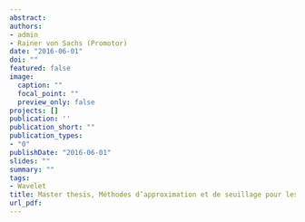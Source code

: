```yaml
---
abstract:
authors:
- admin
- Rainer von Sachs (Promotor)
date: "2016-06-01"
doi: ""
featured: false
image:
  caption: ""
  focal_point: ""
  preview_only: false
projects: []
publication: ''
publication_short: ""
publication_types:
- "0"
publishDate: "2016-06-01"
slides: ""
summary: ""
tags:
- Wavelet
title: Master thesis, Méthodes d’approximation et de seuillage pour les estimateurs à ondelettes en régression non paramétrique
url_pdf: 
---
```



